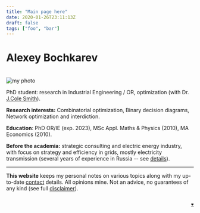 ```yaml
---
title: "Main page here"
date: 2020-01-26T23:11:13Z
draft: false
tags: ["foo", "bar"]
---
```

# Alexey Bochkarev
<br/>
<div class="col-left">
  <img src="/home/AB.JPG" alt="my photo" class="img-av">
</div>

PhD student: research in Industrial Engineering / OR, optimization (with Dr.
[J.Cole Smith](https://eng-cs.syr.edu/directory/?peopleid=14005)).

**Research interests:** Combinatorial optimization, Binary decision diagrams, Network optimization and interdiction.

**Education**: PhD OR/IE (exp. 2023), MSc Appl. Maths & Physics (2010), MA Economics (2010).

**Before the academia:** strategic consulting and electric energy industry, with
focus on strategy and efficiency in grids, mostly electricity transmission
(several years of experience in Russia -- see
[details](https://www.linkedin.com/in/aabochkaryov/)). <hr/>

**This website** keeps my personal notes on various topics along with my
up-to-date [contact](/contact/) details. All opinions mine. Not an advice, no
guarantees of any kind (see full [disclaimer](/disclaimer)).

<!-- Please, choose a topic in the header menu, or look into [Archive](/archive/) to -->
<!-- see all notes (titles) on one page. -->

<br/>
<div style="text-align: right; font-size: 0.5em;"> <a href="https://github.com/alex-bochkarev/bio-snippets" class="nav-link">♥</a></div>
